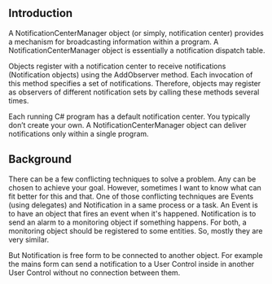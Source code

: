 ## Introduction

A NotificationCenterManager object (or simply, notification center) provides a mechanism for broadcasting information within a program. A NotificationCenterManager object is essentially a notification dispatch table.

Objects register with a notification center to receive notifications (Notification objects) using the AddObserver method. Each invocation of this method specifies a set of notifications. Therefore, objects may register as observers of different notification sets by calling these methods several times.

Each running C# program has a default notification center. You typically don’t create your own. A NotificationCenterManager object can deliver notifications only within a single program. 

## Background

There can be a few conflicting techniques to solve a problem. Any can be chosen to achieve your goal. However, sometimes I want to know what can fit better for this and that. One of those conflicting techniques are Events (using delegates) and Notification in a same process or a task. An Event is to have an object that fires an event when it's happened. Notification is to send an alarm to a monitoring object if something happens. For both, a monitoring object should be registered to some entities. So, mostly they are very similar.

But Notification is free form to be connected to another object. For example the mains form can send a notification to a User Control inside in another User Control without no connection between them.
